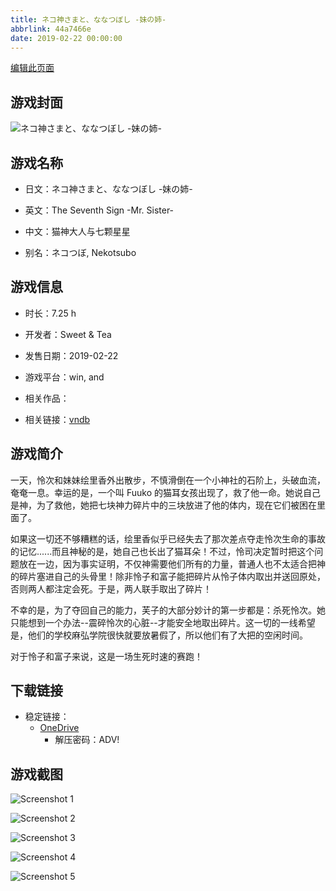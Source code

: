 ```yaml
---
title: ネコ神さまと、ななつぼし -妹の姉-
abbrlink: 44a7466e
date: 2019-02-22 00:00:00
---
```

[编辑此页面](https://github.com/ACG-3/ADV3-source/blob/main/source/_posts/games/%E3%83%8D%E3%82%B3%E7%A5%9E%E3%81%95%E3%81%BE%E3%81%A8%E3%80%81%E3%81%AA%E3%81%AA%E3%81%A4%E3%81%BC%E3%81%97%20-%E5%A6%B9%E3%81%AE%E5%A7%89-.md)

## 游戏封面

![ネコ神さまと、ななつぼし -妹の姉-](https://pan.timero.xyz/d/onedrive/img_lib_001/%E3%83%8D%E3%82%B3%E7%A5%9E%E3%81%95%E3%81%BE%E3%81%A8%E3%80%81%E3%81%AA%E3%81%AA%E3%81%A4%E3%81%BC%E3%81%97%20-%E5%A6%B9%E3%81%AE%E5%A7%89-_cover.avif)


## 游戏名称

- 日文：ネコ神さまと、ななつぼし -妹の姉-
- 英文：The Seventh Sign -Mr. Sister-
- 中文：猫神大人与七颗星星

- 别名：ネコつぼ, Nekotsubo


## 游戏信息

- 时长：7.25 h
- 开发者：Sweet & Tea
- 发售日期：2019-02-22
- 游戏平台：win, and
- 相关作品：

- 相关链接：[vndb](https://vndb.org/v24564)


## 游戏简介

一天，怜次和妹妹绘里香外出散步，不慎滑倒在一个小神社的石阶上，头破血流，奄奄一息。幸运的是，一个叫 Fuuko 的猫耳女孩出现了，救了他一命。她说自己是神，为了救他，她把七块神力碎片中的三块放进了他的体内，现在它们被困在里面了。

如果这一切还不够糟糕的话，绘里香似乎已经失去了那次差点夺走怜次生命的事故的记忆......而且神秘的是，她自己也长出了猫耳朵！不过，怜司决定暂时把这个问题放在一边，因为事实证明，不仅神需要他们所有的力量，普通人也不太适合把神的碎片塞进自己的头骨里！除非怜子和富子能把碎片从怜子体内取出并送回原处，否则两人都注定会死。于是，两人联手取出了碎片！

不幸的是，为了夺回自己的能力，芙子的大部分妙计的第一步都是：杀死怜次。她只能想到一个办法--震碎怜次的心脏--才能安全地取出碎片。这一切的一线希望是，他们的学校麻弘学院很快就要放暑假了，所以他们有了大把的空闲时间。

对于怜子和富子来说，这是一场生死时速的赛跑！




## 下载链接

- 稳定链接：
    - [OneDrive](https://pan.timero.xyz/onedrive/adv_lib_001/%E3%83%8D%E3%82%B3%E7%A5%9E%E3%81%95%E3%81%BE%E3%81%A8%E3%80%81%E3%81%AA%E3%81%AA%E3%81%A4%E3%81%BC%E3%81%97%20-%E5%A6%B9%E3%81%AE%E5%A7%89-)
        - 解压密码：ADV!



## 游戏截图


![Screenshot 1](https://pan.timero.xyz/d/onedrive/img_lib_001/%E3%83%8D%E3%82%B3%E7%A5%9E%E3%81%95%E3%81%BE%E3%81%A8%E3%80%81%E3%81%AA%E3%81%AA%E3%81%A4%E3%81%BC%E3%81%97%20-%E5%A6%B9%E3%81%AE%E5%A7%89-_Screenshot_1.avif)

![Screenshot 2](https://pan.timero.xyz/d/onedrive/img_lib_001/%E3%83%8D%E3%82%B3%E7%A5%9E%E3%81%95%E3%81%BE%E3%81%A8%E3%80%81%E3%81%AA%E3%81%AA%E3%81%A4%E3%81%BC%E3%81%97%20-%E5%A6%B9%E3%81%AE%E5%A7%89-_Screenshot_2.avif)

![Screenshot 3](https://pan.timero.xyz/d/onedrive/img_lib_001/%E3%83%8D%E3%82%B3%E7%A5%9E%E3%81%95%E3%81%BE%E3%81%A8%E3%80%81%E3%81%AA%E3%81%AA%E3%81%A4%E3%81%BC%E3%81%97%20-%E5%A6%B9%E3%81%AE%E5%A7%89-_Screenshot_3.avif)

![Screenshot 4](https://pan.timero.xyz/d/onedrive/img_lib_001/%E3%83%8D%E3%82%B3%E7%A5%9E%E3%81%95%E3%81%BE%E3%81%A8%E3%80%81%E3%81%AA%E3%81%AA%E3%81%A4%E3%81%BC%E3%81%97%20-%E5%A6%B9%E3%81%AE%E5%A7%89-_Screenshot_4.avif)

![Screenshot 5](https://pan.timero.xyz/d/onedrive/img_lib_001/%E3%83%8D%E3%82%B3%E7%A5%9E%E3%81%95%E3%81%BE%E3%81%A8%E3%80%81%E3%81%AA%E3%81%AA%E3%81%A4%E3%81%BC%E3%81%97%20-%E5%A6%B9%E3%81%AE%E5%A7%89-_Screenshot_5.avif)

